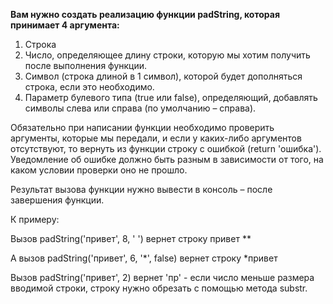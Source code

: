 **Вам нужно создать реализацию функции padString, которая принимает 4 аргумента:**

1. Строка
2. Число, определяющее длину строки, которую мы хотим получить после выполнения функции.
3. Символ (строка длиной в 1 символ), которой будет дополняться строка, если это необходимо.
4. Параметр булевого типа (true или false), определяющий, добавлять символы слева или справа (по умолчанию – справа).

Обязательно при написании функции необходимо проверить аргументы, которые мы передали, и если у каких-либо аргументов отсутствуют, то вернуть из функции строку с ошибкой (return 'ошибка'). Уведомление об ошибке должно быть разным в зависимости от того, на каком условии проверки оно не прошло.

Результат вызова функции нужно вывести в консоль – после завершения функции.

К примеру:

Вызов padString('привет', 8, ' ') вернет строку привет **

А вызов padString('привет', 6, '*', false) вернет строку *привет

Вызов padString('привет', 2) вернет 'пр' - если число меньше размера вводимой строки, строку нужно обрезать с помощью метода substr.
